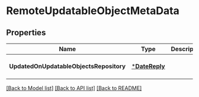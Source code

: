 # RemoteUpdatableObjectMetaData

## Properties
Name | Type | Description | Notes
------------ | ------------- | ------------- | -------------
**UpdatedOnUpdatableObjectsRepository** | [***DateReply**](DateReply.md) |  | [optional] [default to null]

[[Back to Model list]](../README.md#documentation-for-models) [[Back to API list]](../README.md#documentation-for-api-endpoints) [[Back to README]](../README.md)


